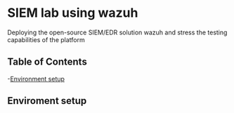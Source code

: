 # SIEM lab using wazuh
  Deploying the open-source SIEM/EDR solution wazuh and stress the testing capabilities of the platform


## Table of Contents

-[Environment setup](#enviroment-setup)



## Enviroment setup
 

